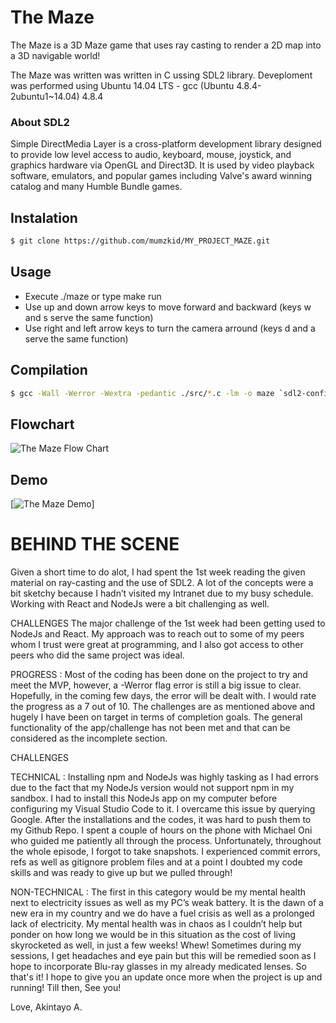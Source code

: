 # The Maze

The Maze is a 3D Maze game that uses ray casting to render a 2D map into a 3D navigable world!

The Maze was written was written in C ussing SDL2 library. Deveploment was performed using Ubuntu 14.04 LTS - gcc (Ubuntu 4.8.4-2ubuntu1~14.04) 4.8.4

### About SDL2 

Simple DirectMedia Layer is a cross-platform development library designed to provide low level access to audio, keyboard, mouse, joystick, and graphics hardware via OpenGL and Direct3D. It is used by video playback software, emulators, and popular games including Valve's award winning catalog and many Humble Bundle games.

## Instalation 
```sh
$ git clone https://github.com/mumzkid/MY_PROJECT_MAZE.git
```
## Usage 
* Execute ./maze or type make run 
* Use up and down arrow keys to move forward and backward (keys w and s serve the same function)
* Use right and left arrow keys to turn the camera arround (keys d and a serve the same function)

## Compilation
```sh
$ gcc -Wall -Werror -Wextra -pedantic ./src/*.c -lm -o maze `sdl2-config --cflags` `sdl2-config --libs`;
```

## Flowchart
![The Maze Flow Chart](https://i.imgur.com/29LxA2X.png)

## Demo
[![The Maze Demo](https://i.imgur.com/5Ss7s1S.png)]


BEHIND THE SCENE
=================================

Given a short time to do alot, I had spent the 1st week reading the given material on ray-casting and the use of SDL2. A lot of the concepts were a bit sketchy because I hadn’t visited my Intranet due to my busy schedule. Working with React and NodeJs were a bit challenging as well.

CHALLENGES
The major challenge of the 1st week had been getting used to NodeJs and React. My approach was to reach out to some of my peers whom I trust were great at programming, and I also got access to other peers who did the same project was ideal.


PROGRESS : 
Most of the coding has been done on the project to try and meet the MVP, however, a -Werror flag error is still a big issue to clear. Hopefully, in the coming few days, the error will be dealt with. I would rate the progress as a 7 out of 10. The challenges are as mentioned above and hugely I have been on target in terms of completion goals. The general functionality of the app/challenge has not been met and that can be considered as the incomplete section.

CHALLENGES

TECHNICAL :
Installing npm and NodeJs was highly tasking as I had errors due to the fact that my NodeJs version would not support npm in my sandbox. I had to install this NodeJs app on my computer before configuring my Visual Studio Code to it. I overcame this issue by querying Google. After the installations and the codes, it was hard to push them to my Github Repo. I spent a couple of hours on the phone with Michael Oni who guided me patiently all through the process. Unfortunately, throughout the whole episode, I forgot to take snapshots. I experienced commit errors, refs as well as gitignore problem files and at a point I doubted my code skills and was ready to give up but we pulled through!

NON-TECHNICAL : 
The first in this category would be my mental health next to electricity issues as well as my PC’s weak battery. It is the dawn of a new era in my country and we do have a fuel crisis as well as a prolonged lack of electricity. My mental health was in chaos as I couldn’t help but ponder on how long we would be in this situation as the cost of living skyrocketed as well, in just a few weeks! Whew! Sometimes during my sessions, I get headaches and eye pain but this will be remedied soon as I hope to incorporate Blu-ray glasses in my already medicated lenses.
So that's it! I hope to give you an update once more when the project is up and running! Till then, See you!

Love,
Akintayo A.
